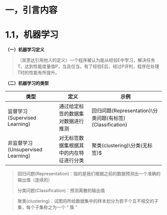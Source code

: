 # 一，引言内容

# 1.1，机器学习

**（一）机器学习定义**

> （吴恩达引用他人的定义）一个程序被认为能从经验E中学习，解决任务T，达到性能度量值P，当且仅当，有了经验E后，经过P评判，程序在处理T时的性能有所提升。

**（二）机器学习的类型**

| 类型                              | 定义                                     | 示例                                                      |
| --------------------------------- | ---------------------------------------- | --------------------------------------------------------- |
| 监督学习(Supervised Learning)     | 通过给定标签的数据集对数据进行推测       | 回归问题(Representation)\分类问题(有标签)(Classification)​ |
| 非监督学习(Unsupervised Learning) | 对无标签数据集根据其中的内在特征进行分类 | 聚类(clustering)\分类(无标签)$                            |

> 回归问题(Representation)：指的是我们根据之前的数据预测出一个准确的输出值（连续的）
>
> 分类问题(Classification)：预测离散的输出值

>聚类(clustering)：试图将所给数据集中的样本划分为若干个互不相交的子集，每个子集称之为一个  “  簇 ”